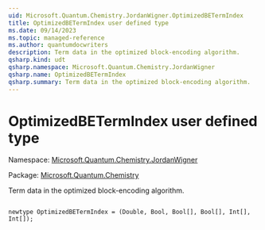 ```yaml
---
uid: Microsoft.Quantum.Chemistry.JordanWigner.OptimizedBETermIndex
title: OptimizedBETermIndex user defined type
ms.date: 09/14/2023
ms.topic: managed-reference
ms.author: quantumdocwriters
description: Term data in the optimized block-encoding algorithm.
qsharp.kind: udt
qsharp.namespace: Microsoft.Quantum.Chemistry.JordanWigner
qsharp.name: OptimizedBETermIndex
qsharp.summary: Term data in the optimized block-encoding algorithm.
---
```


# OptimizedBETermIndex user defined type

Namespace: [Microsoft.Quantum.Chemistry.JordanWigner](xref:Microsoft.Quantum.Chemistry.JordanWigner)

Package: [Microsoft.Quantum.Chemistry](https://nuget.org/packages/Microsoft.Quantum.Chemistry)


Term data in the optimized block-encoding algorithm.

```qsharp

newtype OptimizedBETermIndex = (Double, Bool, Bool[], Bool[], Int[], Int[]);
```

